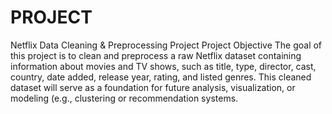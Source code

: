 # PROJECT
  Netflix Data Cleaning & Preprocessing Project
 Project Objective
The goal of this project is to clean and preprocess a raw Netflix dataset containing information about movies and TV shows, 
such as title, type, director, cast, country, date added, release year, rating, and listed genres.
This cleaned dataset will serve as a foundation for future analysis, visualization, or modeling (e.g., clustering or recommendation systems.
